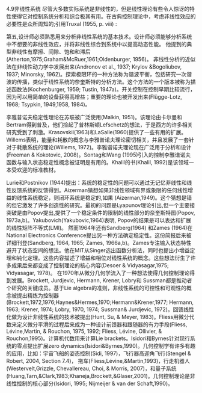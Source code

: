 4.9非线性系统
尽管大多数实际系统是非线性的，但是线性理论有些令人惊讶的特性使得它对控制系统分析和综合极其有用。在古典控制理论中，考虑非线性效应的必要性是众所周知的;引用Truxal (1955, p. viii) :

第五,设计师必须熟悉用来分析非线性系统的基本技术。设计师必须能够分析系统中不想要的非线性效应，并将非线性综合到系统中以提高动态性能。
他提到的典型非线性有摩擦、间隙、饱和和滞后(Atherton,1975;Graham&McRuer,1961;Oldenburger, 1956)。
非线性分析的近似法在非线性动力学中发展出来(Andronov et al., 1937; Krylov &Bogoliubov, 1937; Minorsky, 1962)。探索极限环的一种方法称为谐波平衡，包括研究一次谐波的传播，类似于线性系统的奈奎斯特的分析方法。这个方法的一个版本被称为描述函数法(Kochenburger, 1959; Tustin, 1947a)。开关控制在控制早期比较流行，因为可以用简单的设备获得高增益；重要的理论也被开发出来(Flügge-Lotz, 1968; Tsypkin, 1949,1958, 1984)。

李雅普诺夫稳定性理论在苏联被广泛使用(Malkin, 1951)。该理论由卡尔曼和Bertram得到普及，他们捡起了普林斯顿Lefschetz的想法，于是西方的许多相关研究受到了刺激。Krasovskii(1963)和LaSalle(1960)提供了一些有用的扩展。Willems表明，能量和耗散的概念与李雅普诺夫理论密切相关，并且发展了一套针对于耗散系统的理论(Willems, 1972)。李雅谱诺夫理论现在广泛用于分析和设计(Freeman & Kokotovic, 2008)。Sontag和Wang (1995)引入的控制李雅谱诺夫函数与输入状态稳定性概念被证明是有用的。Khalil的书(Khalil, 1992)是该领域一本受欢迎的标准教材。

Lurie和Postnikov (1944)提出：系统的稳定性的问题可以通过无记忆非线性和线性反馈系统的反馈得到。Aizerman猜想如果非线性领域有界或象限的任何线性增益的线性系统稳定，则闭环系统是稳定的,如果 (Aizerman,1949)。这个猜想是错的但它激发了许多创造性的研究。最初的问题是Lyapunov理论引出,但一个主要接突破是由Popov提出,提供了一个稳定条件的限制的线性部分的奈奎斯特图(Popov, 1973a,b)。Yakubovich(Yakubovic,1964)表明, Popov的结果是可以表达和扩展的线性矩阵不等式(LMI)。
然而1964年还有Sandberg(1964) 和Zames (1964)在National Electronics Conference提出另一种方法确定稳定性。这份简报后来被详细刊登(Sandberg, 1964, 1965; Zames, 1966a,b)。Zames专注输入状态特性避开了状态空间的想法。他在MIT从Singer选出函数分析法，同时也提出小增益定理和钝化定理。这些内容描述了增益和相位对线性系统的概念。这些想法衍生了许多成果后来都变成了控制理论的核心内容(Desoer & Vidyasagar,1975; Vidyasagar, 1978)。
在1970年从微分几何学流入了一种想法使得几何控制理论得到发展。Brockett, Jurdjevic, Hermann, Krener, Lobry和 Sussman都是推动者个研究的关键成员。基于Lie algebra的准则，非线性系统的可控性和可观性的概念被提出精炼为控制器(Brockett,1972,1976;Haynes&Hermes,1970;Hermann&Krener,1977; Hermann, 1963; Krener, 1974; Lobry, 1970, 1974; Sussman& Jurdjevic, 1972)。回馈线性化做为设计非线性系统的技术被提出(Hunt, Su, & Meyer, 1983)。Fliess用微分代数来定义微分平滑的过程后来成为一种设计前馈器和跟随器的有力手段(Fliess, Lévine,Martin, & Rouchon, 1975, 1992; Fliess, Lévine, Ollivier, & Rouchon,1995)。计算机代数用来计算Lie brackets。Isidori和Byrnes针对现行系统的零点提出扩展zero dynamics(Isidori&Byrnes,1990)。几何控制学有许多有趣的应用，比如：宇宙飞船的姿态控制(Sidi, 1997)，飞行器高迎角飞行(Stengel & Robert, 2004, Section 7.4)，
拖车(Fliess,Lévine,&Martin,1993)，行走机器人(Westervelt,Grizzle, Chevallereau, Choi, & Morris, 2007)，和量子系统(Huang,Tarn,&Clark,1983;Khaneja,Brockett,&Glaser,2001)。几何控制理论是非线性控制的核心部分(Isidori, 1995; Nijmeijer & van der Schaft,1990)。
